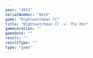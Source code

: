 ```yaml
---
year: "2013"
serialNumber: "0425" 
game: "Nightwatchman CC"
title: "Nightwatchman CC -v- The Min"
gameLocation: ""
gameDate: ""
result: ""
resultType: ""
type: "game"
---
```

